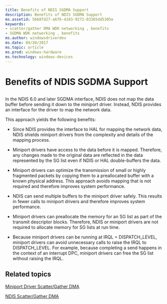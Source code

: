 ```yaml
---
title: Benefits of NDIS SGDMA Support
description: Benefits of NDIS SGDMA Support
ms.assetid: 5668fd27-a6f6-4183-9272-03365dd5305e
keywords:
- scatter/gather DMA WDK networking , benefits
- SGDMA WDK networking , benefits
ms.author: windowsdriverdev
ms.date: 04/20/2017
ms.topic: article
ms.prod: windows-hardware
ms.technology: windows-devices
---
```


# Benefits of NDIS SGDMA Support


## <a href="" id="ddk-ndis-6-0-sgdma-support-ng"></a>


In the NDIS 6.0 and later SGDMA interface, NDIS does not map the data buffer before sending it down to the miniport driver. Instead, NDIS provides an interface for the driver to map the network data.

This approach yields the following benefits:

-   Since NDIS provides the interface to HAL for mapping the network data, NDIS shields miniport drivers from the complexity and details of the mapping process.

-   Miniport drivers have access to the data before it is mapped. Therefore, any changes made to the original data are reflected in the data represented by the SG list even if NDIS or HAL double-buffers the data.

-   Miniport drivers can optimize the transmission of small or highly fragmented packets by copying them to a preallocated buffer with a known physical address. This approach avoids mapping that is not required and therefore improves system performance.

-   NDIS can send multiple buffers to the miniport driver safely. This results in fewer calls to miniport drivers and therefore improves system performance.

-   Miniport drivers can preallocate the memory for an SG list as part of the transmit descriptor blocks. Therefore, NDIS or miniport drivers are not required to allocate memory for SG lists at run time.

-   Because miniport drivers can be running at IRQL = DISPATCH\_LEVEL, miniport drivers can avoid unnecessary calls to raise the IRQL to DISPATCH\_LEVEL. For example, because completing a send happens in the context of an interrupt DPC, miniport drivers can free the SG list without raising the IRQL.

## Related topics


[Miniport Driver Scatter/Gather DMA](scatter-gather-dma2.md)

[NDIS Scatter/Gather DMA](ndis-scatter-gather-dma.md)

 

 






